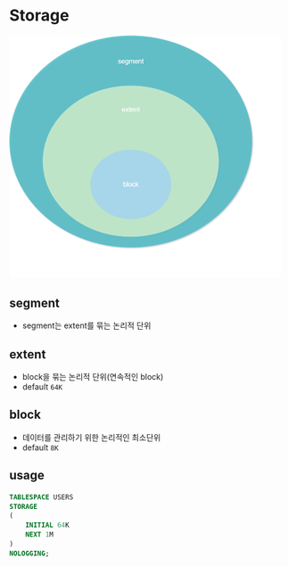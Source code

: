 # Storage

<img src="./assets/segment_extent_block.png" alt="제목 없는 다이어그램" style="zoom: 50%;" />

## segment

- segment는 extent를 묶는 논리적 단위

## extent

- block을 묶는 논리적 단위(연속적인 block)
- default `64K`

## block

- 데이터를 관리하기 위한 논리적인 최소단위
- default `8K`

## usage

```sql
TABLESPACE USERS
STORAGE
(
    INITIAL 64K
    NEXT 1M
)
NOLOGGING;
```

